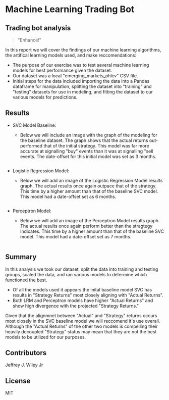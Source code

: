 # Machine Learning Trading Bot
## Trading bot analysis

>"Enhance!"

In this report we will cover the findings of our machine learning algorithms, the artifical learning models used, and make reccomendations:

* The purpose of our exercise was to test several machine learning models for best performance given the dataset. 
* Our dataset was a local "emerging_markets_ohlcv" CSV file. 
* Initial steps for the data included importing the data into a Pandas dataframe for manipulation, 
  splitting the dataset into "training" and "testing" datasets for use in modeling, 
  and fitting the dataset to our various models for predictions. 
  
  
## Results

* SVC Model Baseline:
  * Below we will include an image with the graph of the modeling for the baseline dataset.
  The graph shows that the actual returns out-performed that of the initial strategy. This model was far more accurate at signalling "buy" events than it was at signalling "sell events. The date-offset for this initial model was set as 3 months. 
  
  ![<alt text>](https://i.postimg.cc/Ls7cSgs5/baseline-predictions.png)
     
* Logistic Regression Model:
  * Below we will add an image of the Logistic Regression Model results graph. The actual results once again outpace that of the strategy. This time by a higher amount than that of the baseline SVC model. This model had a date-offset set as 6 months. 
    
    
   ![<alt text>](https://i.postimg.cc/d0RpgsfZ/lrm-predictions.png)
   


 * Perceptron Model:
   * Below we will add an image of the Perceptron Model results graph. The actual results once again perform better than the stragtegy indicates. This time by a higher amount than that of the baseline SVC model. This model had a date-offset set as 7 months.    
    
    
    ![<alt text>](https://i.postimg.cc/8PR1TSxD/perc-predictions.png)
    
    
    
    
    
## Summary

In this analysis we took our dataset, split the data into training and testing groups, scaled the data, and ran various models to determine which functioned the best.   

* Of all the models used it appears the inital baseline model SVC has results in "Strategy Returns" most closely aligning with "Actual Returns". 
* Both LRM and Perceptron models have higher "Actual Returns" and show high divergence with the projected "Strategy Returns." 
    
    
Given that the alignmnet between "Actual" and "Strategy" returns occurs most closely in the SVC baseline model we will reccomend it's use overall. Although the "Actual Returns" of the other two models is compelling their heavily decoupled "Strategy" status may mean that they are not the best models to be utilized for our purposes. 
    
## Contributors

Jeffrey J. Wiley Jr

## License

MIT
    
    
